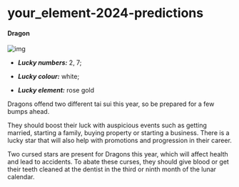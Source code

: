 # your_element-2024-predictions


#### Dragon

 ![img](https://cdn.i-scmp.com/sites/default/files/d8/images/canvas/2024/01/11/0fc55ba1-8250-4522-bfa0-deb032ebaa99_5db5b373.jpg)

  - _**Lucky numbers:**_ 2, 7; 

  - _**Lucky colour:**_ white; 

  - _**Lucky element:**_ rose gold

  Dragons offend two different tai sui this year, so be prepared for a few bumps ahead.

They should boost their luck with auspicious events such as getting married, starting a family, buying property or starting a business. There is a lucky star that will also help with promotions and progression in their career.

Two cursed stars are present for Dragons this year, which will affect health and lead to accidents. To abate these curses, they should give blood or get their teeth cleaned at the dentist in the third or ninth month of the lunar calendar.